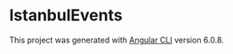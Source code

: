 # IstanbulEvents

This project was generated with [Angular CLI](https://github.com/angular/angular-cli) version 6.0.8.
